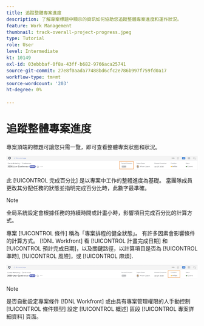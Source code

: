 ```yaml
---
title: 追蹤整體專案進度
description: 了解專案標題中顯示的資訊如何協助您追蹤整體專案進度和運作狀況。
feature: Work Management
thumbnail: track-overall-project-progress.jpeg
type: Tutorial
role: User
level: Intermediate
kt: 10149
exl-id: 03ebbbaf-0f8a-43ff-b682-9766aca25741
source-git-commit: 27e8f0aada77488bd6cfc2e786b997f759fd0a17
workflow-type: tm+mt
source-wordcount: '203'
ht-degree: 0%

---
```


# 追蹤整體專案進度

專案頂端的標題可讓您只需一覽，即可查看整體專案狀態和狀況。

![專案標題顯示 [!UICONTROL 完成百分比]](assets/planner-fund-percent-complete.png)

此 [!UICONTROL 完成百分比] 是以專案中工作的整體進度為基礎。 當團隊成員更改其分配任務的狀態並指明完成百分比時，此數字最準確。

>[!NOTE]
>
>全局系統設定會根據任務的持續時間或計畫小時，影響項目完成百分比的計算方式。

專案 [!UICONTROL 條件] 稱為「專案排程的健全狀態」。 有許多因素會影響條件的計算方式。 [!DNL Workfront] 看 [!UICONTROL 計畫完成日期] 和 [!UICONTROL 預計完成日期]，以及關鍵路徑，以計算項目是否為 [!UICONTROL 準時], [!UICONTROL 風險]，或 [!UICONTROL 麻煩].

![專案標題顯示 [!UICONTROL 條件]](assets/planner-fund-condition.png)

>[!NOTE]
>
>是否自動設定專案條件 [!DNL Workfront] 或由具有專案管理權限的人手動控制 [!UICONTROL 條件類型] 設定 [!UICONTROL 概述] 區段 [!UICONTROL 專案詳細資料] 頁面。

<!---
learn more urls
Project percent complete overview
Overview of project condition and condition type
--->
